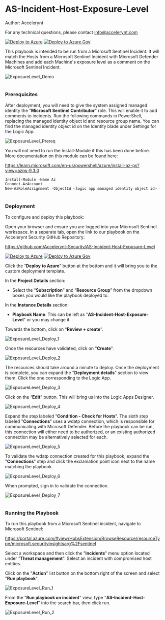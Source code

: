 # AS-Incident-Host-Exposure-Level

Author: Accelerynt

For any technical questions, please contact info@accelerynt.com  

[![Deploy to Azure](https://aka.ms/deploytoazurebutton)](https://portal.azure.com/#create/Microsoft.Template/uri/https%3A%2F%2Fraw.githubusercontent.com%2FAzure%2FAzure-Sentinel%2Fmaster%2FPlaybooks%2FAS-Incident-Host-Exposure-Level%2Fazuredeploy.json)
[![Deploy to Azure Gov](https://aka.ms/deploytoazuregovbutton)](https://portal.azure.us/#create/Microsoft.Template/uri/https%3A%2F%2Fraw.githubusercontent.com%2FAzure%2FAzure-Sentinel%2Fmaster%2FPlaybooks%2FAS-Incident-Host-Exposure-Level%2Fazuredeploy.json)       

This playbook is intended to be run from a Microsoft Sentinel Incident. It will match the Hosts from a Microsoft Sentinel Incident with Microsoft Defender Machines and add each Machine's exposure level as a comment on the Microsoft Sentinel Incident.
                                                                                                                                     
![ExposureLevel_Demo](Images/ExposureLevel_Demo.png)

#
### Prerequisites

After deployment, you will need to give the system assigned managed identity the "**Microsoft Sentinel Contributor**" role. This will enable it to add comments to incidents. Run the following commands in PowerShell, replacing the managed identity object id and resource group name. You can find the managed identity object id on the Identity blade under Settings for the Logic App.

![ExposureLevel_Prereq](Images/ExposureLevel_Prereq.png)

You will not need to run the Install-Module if this has been done before. More documentation on this module can be found here:

https://learn.microsoft.com/en-us/powershell/azure/install-az-ps?view=azps-9.3.0

```powershell
Install-Module -Name Az
Connect-AzAccount
New-AzRoleAssignment -ObjectId <logic app managed identity object id> -RoleDefinitionName "Microsoft Sentinel Contributor" -ResourceGroupName "<logic app resource group name>"
```


#
### Deployment

To configure and deploy this playbook:
 
Open your browser and ensure you are logged into your Microsoft Sentinel workspace. In a separate tab, open the link to our playbook on the Accelerynt Security GitHub Repository:

https://github.com/Accelerynt-Security/AS-Incident-Host-Exposure-Level

[![Deploy to Azure](https://aka.ms/deploytoazurebutton)](https://portal.azure.com/#create/Microsoft.Template/uri/https%3A%2F%2Fraw.githubusercontent.com%2FAzure%2FAzure-Sentinel%2Fmaster%2FPlaybooks%2FAS-Incident-Host-Exposure-Level%2Fazuredeploy.json)
[![Deploy to Azure Gov](https://aka.ms/deploytoazuregovbutton)](https://portal.azure.us/#create/Microsoft.Template/uri/https%3A%2F%2Fraw.githubusercontent.com%2FAzure%2FAzure-Sentinel%2Fmaster%2FPlaybooks%2FAS-Incident-Host-Exposure-Level%2Fazuredeploy.json)                                             

Click the “**Deploy to Azure**” button at the bottom and it will bring you to the custom deployment template.

In the **Project Details** section:

* Select the “**Subscription**” and “**Resource Group**” from the dropdown boxes you would like the playbook deployed to.  

In the **Instance Details** section:   

* **Playbook Name**: This can be left as "**AS-Incident-Host-Exposure-Level**" or you may change it.

Towards the bottom, click on “**Review + create**”. 

![ExposureLevel_Deploy_1](Images/ExposureLevel_Deploy_1.png)

Once the resources have validated, click on "**Create**".

![ExposureLevel_Deploy_2](Images/ExposureLevel_Deploy_2.png)

The resources should take around a minute to deploy. Once the deployment is complete, you can expand the "**Deployment details**" section to view them.
Click the one corresponding to the Logic App.

![ExposureLevel_Deploy_3](Images/ExposureLevel_Deploy_3.png)

Click on the “**Edit**” button. This will bring us into the Logic Apps Designer.

![ExposureLevel_Deploy_4](Images/ExposureLevel_Deploy_4.png)

Expand the step labeled "**Condition - Check for Hosts**". The sixth step labeled "**Connections**" uses a wdatp connection, which is responsible for communicating with Microsoft Defender. Before the playbook can be run, this connection will either need to be authorized, or an existing authorized connection may be alternatively selected for each.  

![ExposureLevel_Deploy_5](Images/ExposureLevel_Deploy_5.png)

To validate the wdatp connection created for this playbook, expand the "**Connections**" step and click the exclamation point icon next to the name matching the playbook.
                                                                                                
![ExposureLevel_Deploy_6](Images/ExposureLevel_Deploy_6.png)

When prompted, sign in to validate the connection.                                                                                                
                                                                                                
![ExposureLevel_Deploy_7](Images/ExposureLevel_Deploy_7.png)


#
### Running the Playbook 

To run this playbook from a Microsoft Sentinel incident, navigate to Microsoft Sentinel:

https://portal.azure.com/#view/HubsExtension/BrowseResource/resourceType/microsoft.securityinsightsarg%2Fsentinel

Select a workspace and then click the "**Incidents**" menu option located under "**Threat management**". Select an incident with compromised host entities.

Click on the "**Action**" list button on the bottom right of the screen and select "**Run playbook**".

![ExposureLevel_Run_1](Images/ExposureLevel_Run_1.png)

From the "**Run playbook on incident**" view, type "**AS-Incident-Host-Exposure-Level**" into the search bar, then click run.

![ExposureLevel_Run_2](Images/ExposureLevel_Run_2.png)
